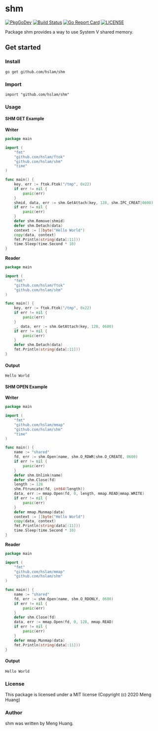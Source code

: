 # shm
[![PkgGoDev](https://pkg.go.dev/badge/github.com/hslam/shm)](https://pkg.go.dev/github.com/hslam/shm)
[![Build Status](https://github.com/hslam/shm/workflows/build/badge.svg)](https://github.com/hslam/shm/actions)
[![Go Report Card](https://goreportcard.com/badge/github.com/hslam/shm)](https://goreportcard.com/report/github.com/hslam/shm)
[![LICENSE](https://img.shields.io/github/license/hslam/shm.svg?style=flat-square)](https://github.com/hslam/shm/blob/master/LICENSE)

Package shm provides a way to use System V shared memory.

## Get started

### Install
```
go get github.com/hslam/shm
```
### Import
```
import "github.com/hslam/shm"
```
### Usage
#### SHM GET Example
**Writer**
```go
package main

import (
	"fmt"
	"github.com/hslam/ftok"
	"github.com/hslam/shm"
	"time"
)

func main() {
	key, err := ftok.Ftok("/tmp", 0x22)
	if err != nil {
		panic(err)
	}
	shmid, data, err := shm.GetAttach(key, 128, shm.IPC_CREAT|0600)
	if err != nil {
		panic(err)
	}
	defer shm.Remove(shmid)
	defer shm.Detach(data)
	context := []byte("Hello World")
	copy(data, context)
	fmt.Println(string(data[:11]))
	time.Sleep(time.Second * 10)
}
```
**Reader**
```go
package main

import (
	"fmt"
	"github.com/hslam/ftok"
	"github.com/hslam/shm"
)

func main() {
	key, err := ftok.Ftok("/tmp", 0x22)
	if err != nil {
		panic(err)
	}
	_, data, err := shm.GetAttach(key, 128, 0600)
	if err != nil {
		panic(err)
	}
	defer shm.Detach(data)
	fmt.Println(string(data[:11]))
}
```
#### Output
```
Hello World
```

#### SHM OPEN Example
**Writer**
```go
package main

import (
	"fmt"
	"github.com/hslam/mmap"
	"github.com/hslam/shm"
	"time"
)

func main() {
	name := "shared"
	fd, err := shm.Open(name, shm.O_RDWR|shm.O_CREATE, 0600)
	if err != nil {
		panic(err)
	}
	defer shm.Unlink(name)
	defer shm.Close(fd)
	length := 128
	shm.Ftruncate(fd, int64(length))
	data, err := mmap.Open(fd, 0, length, mmap.READ|mmap.WRITE)
	if err != nil {
		panic(err)
	}
	defer mmap.Munmap(data)
	context := []byte("Hello World")
	copy(data, context)
	fmt.Println(string(data[:11]))
	time.Sleep(time.Second * 10)
}
```
**Reader**
```go
package main

import (
	"fmt"
	"github.com/hslam/mmap"
	"github.com/hslam/shm"
)

func main() {
	name := "shared"
	fd, err := shm.Open(name, shm.O_RDONLY, 0600)
	if err != nil {
		panic(err)
	}
	defer shm.Close(fd)
	data, err := mmap.Open(fd, 0, 128, mmap.READ)
	if err != nil {
		panic(err)
	}
	defer mmap.Munmap(data)
	fmt.Println(string(data[:11]))
}
```
#### Output
```
Hello World
```

### License
This package is licensed under a MIT license (Copyright (c) 2020 Meng Huang)


### Author
shm was written by Meng Huang.


